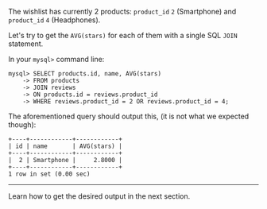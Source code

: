 The wishlist has currently 2 products: `product_id` `2` (Smartphone) and `product_id` `4` (Headphones). 

Let's try to get the `AVG(stars)` for each of them with a single SQL `JOIN` statement.

In your `mysql>` command line: 

```
mysql> SELECT products.id, name, AVG(stars)
    -> FROM products 
    -> JOIN reviews 
    -> ON products.id = reviews.product_id 
    -> WHERE reviews.product_id = 2 OR reviews.product_id = 4;
```

The aforementioned query should output this, (it is not what we expected though):

```
+----+------------+------------+
| id | name       | AVG(stars) |
+----+------------+------------+
|  2 | Smartphone |     2.8000 |
+----+------------+------------+
1 row in set (0.00 sec)
```

---
Learn how to get the desired output in the next section.